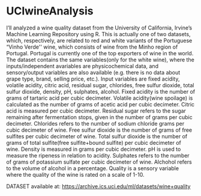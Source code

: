 # UCIwineAnalysis
 
I’ll analyzed a wine quality dataset from the University of California, Irvine’s Machine Learning Repository using R. This is actually one of two datasets, which, respectively, are related to red and white variants of the Portuguese “Vinho Verde'' wine, which consists of wine from the Minho region of Portugal. Portugal is currently one of the top exporters of wine in the world. The dataset contains the same variables(only for the white wine), where the inputs/independent avariables are physicochemical data, and sensory/output variables are also available (e.g. there is no data about grape type, brand, selling price, etc.). Input variables are fixed acidity, volatile acidity, citric acid, residual sugar, chlorides, free sulfur dioxide, total sulfur dioxide, density, pH, sulphates, alcohol. Fixed acidity is the number of grams of tartaric acid per cubic decimeter. Volatile acidity(wine spoilage) is calculated as the number of grams of acetic acid per cubic decimeter. Citric acid is measured per cubic decimeter. Residual sugar refers to the sugar remaining after fermentation stops, given in the number of grams per cubic decimeter. Chlorides refers to the number of sodium chloride grams per cubic decimeter of wine. Free sulfur dioxide is the number of grams of free sulfites per cubic decimeter of wine. Total sulfur dioxide is the number of grams of total sulfite(free sulfite+bound sulfite) per cubic decimeter of wine. Density is measured in grams per cubic decimeter. pH is used to measure the ripeness in relation to acidity. Sulphates refers to the number of grams of potassium sulfate per cubic decimeter of wine. Alchohol refers to the volume of alcohol in a percentage. Quality is a sensory variable where the quality of the wine is rated on a scale of 1-10.


DATASET available at: https://archive.ics.uci.edu/ml/datasets/wine+quality
